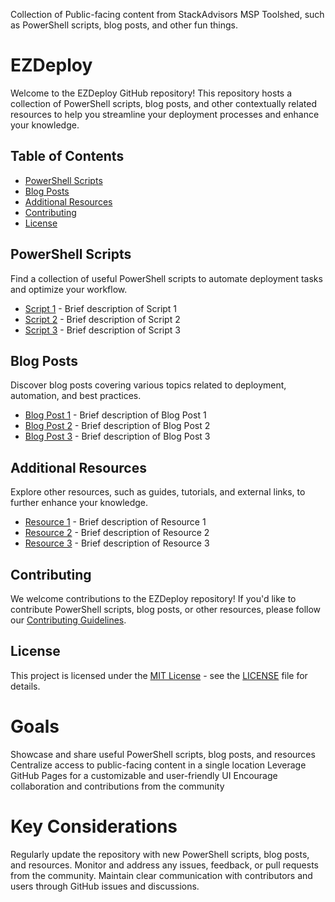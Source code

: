 Collection of Public-facing content from StackAdvisors MSP Toolshed, such as PowerShell scripts, blog posts, and other fun things. 

# EZDeploy

Welcome to the EZDeploy GitHub repository! This repository hosts a collection of PowerShell scripts, blog posts, and other contextually related resources to help you streamline your deployment processes and enhance your knowledge.

## Table of Contents

- [PowerShell Scripts](#powershell-scripts)
- [Blog Posts](#blog-posts)
- [Additional Resources](#additional-resources)
- [Contributing](#contributing)
- [License](#license)

## PowerShell Scripts

Find a collection of useful PowerShell scripts to automate deployment tasks and optimize your workflow.

- [Script 1](content/powershell-scripts/script1.md) - Brief description of Script 1
- [Script 2](content/powershell-scripts/script2.md) - Brief description of Script 2
- [Script 3](content/powershell-scripts/script3.md) - Brief description of Script 3

## Blog Posts

Discover blog posts covering various topics related to deployment, automation, and best practices.

- [Blog Post 1](content/blog-posts/blog-post1.md) - Brief description of Blog Post 1
- [Blog Post 2](content/blog-posts/blog-post2.md) - Brief description of Blog Post 2
- [Blog Post 3](content/blog-posts/blog-post3.md) - Brief description of Blog Post 3

## Additional Resources

Explore other resources, such as guides, tutorials, and external links, to further enhance your knowledge.

- [Resource 1](content/resources/resource1.md) - Brief description of Resource 1
- [Resource 2](content/resources/resource2.md) - Brief description of Resource 2
- [Resource 3](content/resources/resource3.md) - Brief description of Resource 3

## Contributing

We welcome contributions to the EZDeploy repository! If you'd like to contribute PowerShell scripts, blog posts, or other resources, please follow our [Contributing Guidelines](CONTRIBUTING.md).

## License

This project is licensed under the [MIT License](LICENSE) - see the [LICENSE](LICENSE) file for details.



# Goals 
Showcase and share useful PowerShell scripts, blog posts, and resources
Centralize access to public-facing content in a single location
Leverage GitHub Pages for a customizable and user-friendly UI
Encourage collaboration and contributions from the community

# Key Considerations
Regularly update the repository with new PowerShell scripts, blog posts, and resources.
Monitor and address any issues, feedback, or pull requests from the community.
Maintain clear communication with contributors and users through GitHub issues and discussions.
